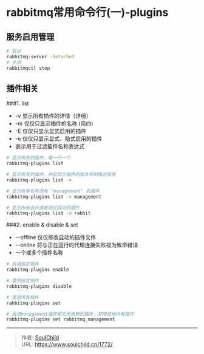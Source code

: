# rabbitmq常用命令行(一)-plugins

<!--more-->
## 服务启用管理
```bash
# 启动
rabbitmq-server -detached
# 关闭
rabbitmqctl stop
```

## 插件相关
###1. list
- -v 显示所有插件的详情（详细）
- -m 仅仅只显示插件的名称 (简约)
- -E 仅仅只显示显式启用的插件
- -e 仅仅只显示显式、隐式启用的插件
- <pattern> 表示用于过滤插件名称表达式
```bash
# 显示所有的插件，每一行一个
rabbitmq-plugins list

# 显示所有的插件，并且显示插件的版本号和描述信息
rabbitmq-plugins list -v

# 显示所有名称含有 "management" 的插件
rabbitmq-plugins list -v management

# 显示所有显示或者隐式启动的插件
rabbitmq-plugins list -e rabbit
```

###2. enable & disable & set
- --offline 仅仅修改启动的插件文件
- --online 将与正在运行的代理连接失败视为致命错误
- <plugin> 一个或多个插件名称
```bash
# 启用指定插件
rabbitmq-plugins enable

# 禁用指定插件
rabbitmq-plugins disable

# 禁用所有插件
rabbitmq-plugins set

# 启用management插件和它所依赖的插件，禁用其他所有插件
rabbitmq-plugins set rabbitmq_management
```


---

> 作者: [SoulChild](https://www.soulchild.cn)  
> URL: https://www.soulchild.cn/1772/  

